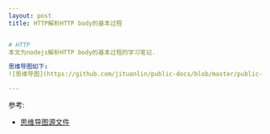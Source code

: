 ```yaml
---
layout: post
title: HTTP解析HTTP body的基本过程


# HTTP
本文为nodejs解析HTTP body的基本过程的学习笔记.

思维导图如下:
![思维导图](https://github.com/jituanlin/public-docs/blob/master/public-mindmaps/how%20nodejs%20parse%20http%20body.png?raw=true)

--- 
```

参考:
- [思维导图源文件](https://github.com/jituanlin/public-docs/blob/master/public-mindmaps/how%20nodejs%20parse%20http%20body.xmind)
